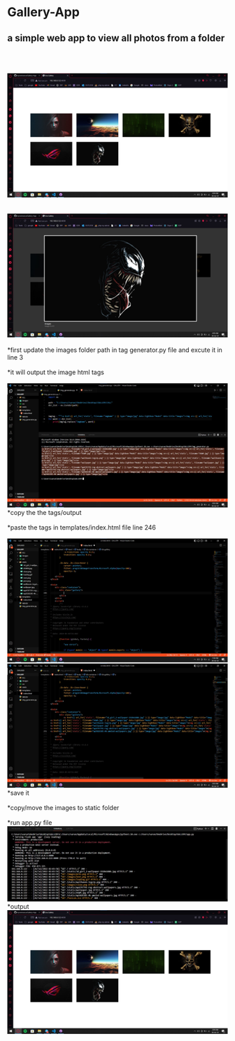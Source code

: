 # Gallery-App
## a simple web app to view all photos from a folder 
<br><br><br>
![alt text](https://github.com/mynenivarun/Gallery-App/blob/main/images/output.jpg "OUTPUT")
<br><br><br>
![alt text](https://github.com/mynenivarun/Gallery-App/blob/main/images/output-1.jpg "OUTPUT-1")
<br><br>
*first update the images folder path in tag generator.py file and excute it in line 3
<br>
<br>
*it will output the image html tags 
<br>
<br>
![alt text](https://github.com/mynenivarun/Gallery-App/blob/main/images/tag_gen.jpg "tags")
<br>
*copy the the tags/output
<br>
<br>
*paste the tags in templates/index.html file line 246 
<br>
<br>
![alt text](https://github.com/mynenivarun/Gallery-App/blob/main/images/replace.jpg "replace")
<br>
![alt text](https://github.com/mynenivarun/Gallery-App/blob/main/images/replace-1.jpg "replaced")
<br>
*save it 
<br>
<br>
*copy/move the images to static folder 
<br>
<br>
*run app.py file 
<br>
![alt text](https://github.com/mynenivarun/Gallery-App/blob/main/images/run.jpg "run")
<br>
*output
<br>
![alt text](https://github.com/mynenivarun/Gallery-App/blob/main/images/output.jpg "OUTPUT")
